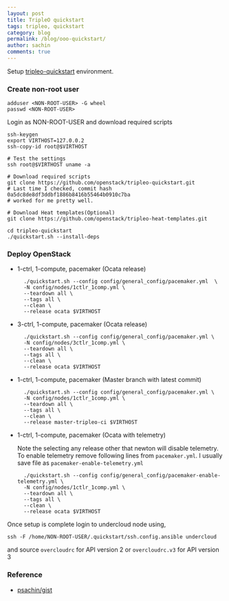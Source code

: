 ```yaml
---
layout: post
title: TripleO quickstart
tags: tripleo, quickstart
category: blog
permalink: /blog/ooo-quickstart/
author: sachin
comments: true
---
```



Setup
[tripleo-quickstart](https://docs.oepenstack.org/tripleo-quickstart/latest/readme.html)
environment.

### Create non-root user

	adduser <NON-ROOT-USER> -G wheel
	passwd <NON-ROOT-USER>

  Login as NON-ROOT-USER and download required scripts

	ssh-keygen
	export VIRTHOST=127.0.0.2
	ssh-copy-id root@$VIRTHOST

	# Test the settings
	ssh root@$VIRTHOST uname -a

	# Download required scripts
	git clone https://github.com/openstack/tripleo-quickstart.git
	# Last time I checked, commit hash 0a5dc8de8df3ddbf1886b8416b55464b0910c7ba
	# worked for me pretty well.

	# Download Heat templates(Optional)
	git clone https://github.com/openstack/tripleo-heat-templates.git

	cd tripleo-quickstart
	./quickstart.sh --install-deps


### Deploy OpenStack


* 1-ctrl, 1-compute, pacemaker (Ocata release)

        ./quickstart.sh --config config/general_config/pacemaker.yml  \
        -N config/nodes/1ctlr_1comp.yml \
        --teardown all \
		--tags all \
		--clean \
		--release ocata $VIRTHOST

* 3-ctrl, 1-compute, pacemaker (Ocata release)

        ./quickstart.sh --config config/general_config/pacemaker.yml \
		-N config/nodes/3ctlr_1comp.yml \
		--teardown all \
		--tags all \
		--clean \
		--release ocata $VIRTHOST

* 1-ctrl, 1-compute, pacemaker (Master branch with latest commit)

        ./quickstart.sh --config config/general_config/pacemaker.yml \
		-N config/nodes/1ctlr_1comp.yml \
		--teardown all \
		--tags all \
		--clean \
		--release master-tripleo-ci $VIRTHOST

* 1-ctrl, 1-compute, pacemaker (Ocata with telemetry)

  Note the selecting any release other that newton will disable
  telemetry. To enable telemetry remove following lines from
  `pacemaker.yml`. I usually save file as `pacemaker-enable-telemetry.yml`

        ./quickstart.sh --config config/general_config/pacemaker-enable-telemetry.yml \
        -N config/nodes/1ctlr_1comp.yml \
        --teardown all \
        --tags all \
        --clean \
        --release ocata $VIRTHOST


Once setup is complete login to undercloud node using,

	ssh -F /home/NON-ROOT-USER/.quickstart/ssh.config.ansible undercloud

and source `overcloudrc` for API version 2 or `overcloudrc.v3` for API
version 3


### Reference

* [psachin/gist](https://gist.github.com/psachin/6ba906217984f7dec97efce7b753ad11)
